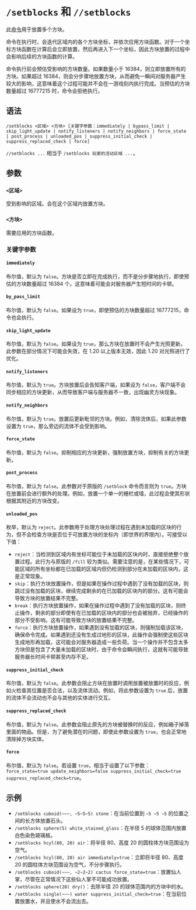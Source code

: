 # `/setblocks` 和 `//setblocks`

此[命令](../zh.md)用于放置多个方块。

命令在执行时，会迭代区域内的各个方块坐标，并依次应用方块函数。对于一个坐标方块函数在计算后会立即放置，然后再进入下一个坐标，因此方块放置的过程中会影响后续的方块函数的计算。

命令执行前会预估受影响的方块数量。如果数量小于 16384，则立即放置所有的方块。如果超过 16384，则会分步骤地放置方块，从而避免一瞬间对服务器产生较大的影响，这意味着这个过程可能并不会在一游戏刻内执行完成。当预估的方块数量超过 16777215 时，命令会拒绝执行。

## 语法

`/setblocks <区域> <方块> [关键字参数：immediately | bypass_limit | skip_light_update | notify_listeners | notify_neighbors | force_state | post_process | unloaded_pos | suppress_initial_check | suppress_replaced_check | force]`

`//setblocks ...` 相当于 `/setblocks 玩家的活动区域 ...`。

## 参数

### `<区域>`

受到影响的区域。会在这个区域内放置方块。

### `<方块>`

需要应用的方块函数。

### 关键字参数

#### `immediately`

布尔值，默认为 `false`。方块是否立即在完成执行，而不是分步骤地执行，即使预估的方块数量超过 16384 个。这意味着可能会对服务器产生短时间的卡顿。

#### `by_pass_limit`

布尔值，默认为 `false`。如果设为 `true`，即使预估的方块数量超过 16777215，命令也会执行。

#### `skip_light_update`

布尔值，默认为 `false`。如果设为 `true`，那么方块在放置时不会产生光照更新。此参数在部分情况下可能会失效，在 1.20 以上版本无效，因此 1.20 对光照进行了优化。

#### `notify_listeners`

布尔值，默认为 `true`。方块放置后会告知客户端，如果设为 `false`，客户端不会同步相应的方块更新，从而导致客户端与服务器不一致，出现幽灵方块现象。

#### `notify_neighbors`

布尔值，默认为 `true`。放置后更新毗邻的方块。例如，清除流体后，如果此参数设置为 `true`，那么旁边的流体不会受到影响。

#### `force_state`

布尔值，默认为 `false`。抑制相应的方块更新，强制放置方块，抑制有关的方块更新。

#### `post_process`

布尔值，默认为 `false`。此参数对于原版的 `/setblock` 命令而言则为 `true`。方块在放置前会进行额外的处理。例如，放置一个单一的栅栏或墙，此过程会使其形状根据其附近的方块改变。

#### `unloaded_pos`

枚举，默认为 `reject`。此参数用于处理方块处理过程在遇到未加载的区块的行为，但不会检查方块是否位于可放置方块的坐标内（即世界的界限内）。可接受以下值：

- `reject`：当检测到区域内有坐标可能位于未加载的区块内时，直接拒绝整个放置过程。此行为与原版的 `/fill` 较为类似。需要注意的是，在某些情况下，可能区域的所有坐标都在已加载的区域内但仍检测到部分在未加载的区块内，这是正常现象。
- `skip`：执行方块放置操作，但是如果在操作过程中遇到了没有加载的区块，则跳过没有加载的区块，继续完成剩余的在已加载的区块内的部分。这有可能会导致方块的放置结果不完整。
- `break`：执行方块放置操作，如果在操作过程中遇到了没有加载的区块，则终止操作，剩余的部分即使有在已加载的区块内的部分也会被抛弃，已经操作的部分不受影响。这有可能导致方块的放置结果不完整。
- `force`：执行方块放置操作，如果遇到没有加载的区块，则强制加载该区块，确保命令完成。如果遇到还没有生成过地形的区块，此操作会强制使这些区块生成地形再加载，这可能会对服务器造成一些负荷。当一个操作并不包含太多方块但是包含了大量未加载的区块时，由于命令会瞬间执行，这就有可能导致服务器长时间卡顿甚至内存不足。

#### `suppress_initial_check`

布尔值，默认为 `false`。此参数会阻止方块在放置时调用放置被放置时的反应，例如火检查其位置是否合法，以及流体流动。例如，将此参数设置为 `true` 后，放置的流体不会流动也不会与其他的实体进行交互。

#### `suppress_replaced_check`

布尔值，默认为 `false`。此参数会阻止原先的方块被替换时的反应，例如箱子掉落里面的物品。但是，为了避免潜在的问题，即使此参数设置为 `true`，也会正常地清除掉方块实体。

#### `force`

布尔值，默认为 `false`。若设置 `true`，相当于设置了以下参数：`force_state=true update_neighbors=false suppress_initial_check=true suppress_replaced_check=true`。

## 示例

- `/setblocks cuboid(~~~, ~5~5~5) stone`：在当前位置到 `~5 ~5 ~5` 的位置之间的长方体放置石头。
- `/setblocks sphere(5) white_stained_glass`：在半径 5 的球体范围内放置白色染色玻璃板。
- `/setblocks hcyl(80, 20) air`：将半径 80、高度 20 的圆柱体方块范围设为空气。
- `/setblocks hcyl(80, 20) air immediately=true`：立即将半径 80、高度 20 的圆柱体方块范围设为空气，不分步骤执行。
- `/setblocks cuboid(~~~, ~2~2~2) cactus force_state=true`：放置仙人掌，尽管在正常情况下这些仙人掌不可能成功放置。
- `/setblocks sphere(20) dry()`：去除半径 20 的球体范围内的方块中的水。
- `/setblocks single(~~~) water suppress_initial_check=true`：在当前位置放置水，并且使水不会流出去。
